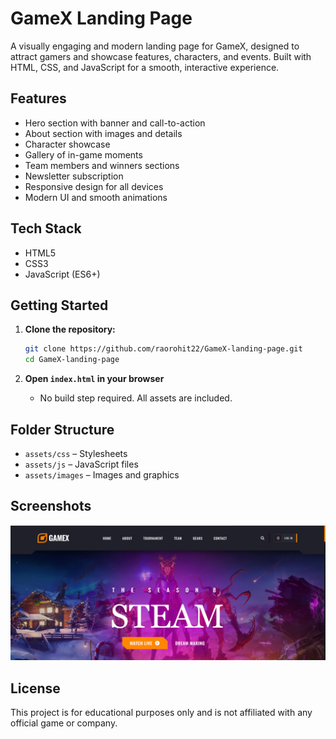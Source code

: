 # GameX Landing Page

A visually engaging and modern landing page for GameX, designed to attract gamers and showcase features, characters, and events. Built with HTML, CSS, and JavaScript for a smooth, interactive experience.

## Features

- Hero section with banner and call-to-action
- About section with images and details
- Character showcase
- Gallery of in-game moments
- Team members and winners sections
- Newsletter subscription
- Responsive design for all devices
- Modern UI and smooth animations

## Tech Stack

- HTML5
- CSS3
- JavaScript (ES6+)

## Getting Started

1. **Clone the repository:**

   ```bash
   git clone https://github.com/raorohit22/GameX-landing-page.git
   cd GameX-landing-page
   ```

2. **Open `index.html` in your browser**
   - No build step required. All assets are included.

## Folder Structure

- `assets/css` – Stylesheets
- `assets/js` – JavaScript files
- `assets/images` – Images and graphics

## Screenshots

![GameX Landing Page Screenshot](assets/images/gameX-landing.png)

## License

This project is for educational purposes only and is not affiliated with any official game or company.
